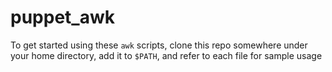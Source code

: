 # puppet_awk

To get started using these `awk` scripts, clone this repo somewhere under your home directory, add it to `$PATH`, and refer to each file for sample usage
